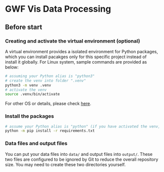 # GWF Vis Data Processing

## Before start

### Creating and activate the virtual environment (optional)

A virtual environment provides a isolated environment for Python packages, which you can install pacakges only for this specific project instead of install it globally.
For Linux system, sample commands are provided as below:

```sh
# assuming your Python alias is "python3"
# create the venv into folder ".venv"
python3 -m venv .venv
# activate the venv
source .venv/bin/activate
```

For other OS or details, please check [here](https://docs.python.org/3/library/venv.html).

### Install the packages

```sh
# assume your Python alias is "python" (if you have activated the venv, the alias should become "python")
python -m pip install -r requirements.txt
```

### Data files and output files
You can put your data files into `data/` and output files into `output/`. These two files are configured to be ignored by Git to reduce the overall repository size. You may need to create these two directories yourself.